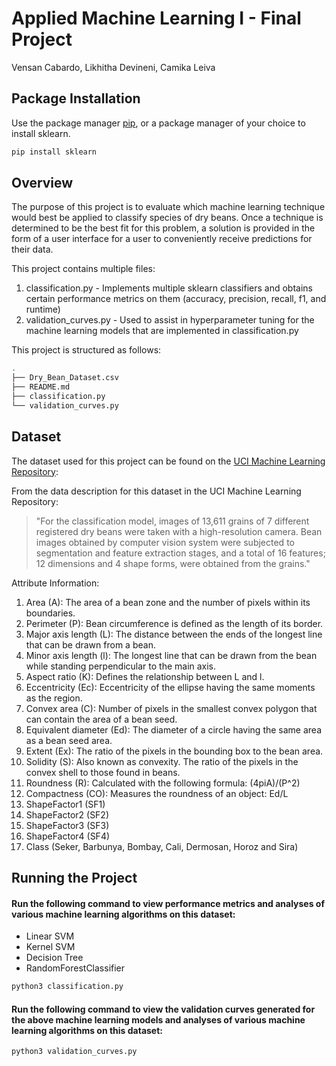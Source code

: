 # Applied Machine Learning I - Final Project

Vensan Cabardo, Likhitha Devineni, Camika Leiva

## Package Installation

Use the package manager [pip](https://pip.pypa.io/en/stable/), or a package manager of your choice to install sklearn.

```bash
pip install sklearn
```

## Overview
The purpose of this project is to evaluate which machine learning technique would best be applied to classify species of dry beans. Once a technique is determined to be the best fit for this problem, a solution is provided in the form of a user interface for a user to conveniently receive predictions for their data.

This project contains multiple files:

1. classification.py - Implements multiple sklearn classifiers and obtains certain performance metrics on them (accuracy, precision, recall, f1, and runtime)
2. validation_curves.py - Used to assist in hyperparameter tuning for the machine learning models that are implemented in classification.py

This project is structured as follows:
```bash
.
├── Dry_Bean_Dataset.csv
├── README.md
├── classification.py
└── validation_curves.py
```

## Dataset
The dataset used for this project can be found on the [UCI Machine Learning Repository](https://archive.ics.uci.edu/ml/datasets/Dry+Bean+Dataset):

From the data description for this dataset in the UCI Machine Learning Repository:

> "For the classification model, images of 13,611 grains of 7 different registered dry beans were taken with a high-resolution camera. Bean images obtained by computer vision system were subjected to segmentation and feature extraction stages, and a total of 16 features; 12 dimensions and 4 shape forms, were obtained from the grains."

Attribute Information:
1. Area (A): The area of a bean zone and the number of pixels within its boundaries.
2. Perimeter (P): Bean circumference is defined as the length of its border.
3. Major axis length (L): The distance between the ends of the longest line that can be drawn from a bean.
4. Minor axis length (l): The longest line that can be drawn from the bean while standing perpendicular to the main axis.
5. Aspect ratio (K): Defines the relationship between L and l.
6. Eccentricity (Ec): Eccentricity of the ellipse having the same moments as the region.
7. Convex area (C): Number of pixels in the smallest convex polygon that can contain the area of a bean seed.
8. Equivalent diameter (Ed): The diameter of a circle having the same area as a bean seed area.
9. Extent (Ex): The ratio of the pixels in the bounding box to the bean area.
10. Solidity (S): Also known as convexity. The ratio of the pixels in the convex shell to those found in beans.
11. Roundness (R): Calculated with the following formula: (4piA)/(P^2)
12. Compactness (CO): Measures the roundness of an object: Ed/L
13. ShapeFactor1 (SF1)
14. ShapeFactor2 (SF2)
15. ShapeFactor3 (SF3)
16. ShapeFactor4 (SF4)
17. Class (Seker, Barbunya, Bombay, Cali, Dermosan, Horoz and Sira)

## Running the Project
#### Run the following command to view performance metrics and analyses of various machine learning algorithms on this dataset:
- Linear SVM
- Kernel SVM
- Decision Tree
- RandomForestClassifier

```bash
python3 classification.py
```

#### Run the following command to view the validation curves generated for the above machine learning models and analyses of various machine learning algorithms on this dataset:

```bash
python3 validation_curves.py
```
